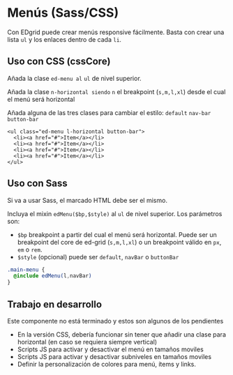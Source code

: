 # Menús (Sass/CSS)
Con EDgrid puede crear menús responsive fácilmente. Basta con crear una lista `ul` y los enlaces dentro de cada `li`.
## Uso con CSS (cssCore)
Añada la clase `ed-menu al` `ul` de nivel superior.

Añada la clase `n-horizontal siendo` `n` el breakpoint (`s,m,l,xl`) desde el cual el menú será horizontal

Añada alguna de las tres clases para cambiar el estilo: `default` `nav-bar` `button-bar`
```markup
<ul class="ed-menu l-horizontal button-bar">
  <li><a href="#">Item</a></li>
  <li><a href="#">Item</a></li>
  <li><a href="#">Item</a></li>
  <li><a href="#">Item</a></li>
</ul>
```

## Uso con Sass
Si va a usar Sass, el marcado HTML debe ser el mismo.

Incluya el mixin `edMenu($bp,$style)` al `ul` de nivel superior. Los parámetros son:

* `$bp` breakpoint a partir del cual el menú será horizontal. Puede ser un breakpoint del core de ed-grid (`s,m,l,xl`) o un breakpoint válido en `px`, `em` o `rem`.
* `$style` (opcional) puede ser `default`, `navBar` o `buttonBar`

```scss
.main-menu {
  @include edMenu(l,navBar)
}
```

## Trabajo en desarrollo
Este componente no está terminado y estos son algunos de los pendientes

* En la versión CSS, debería funcionar sin tener que añadir una clase para horizontal (en caso se requiera siempre vertical)
* Scripts JS para activar y desactivar el menú en tamaños moviles
* Scripts JS para activar y desactivar subniveles en tamaños moviles
* Definir la personalización de colores para menú, ítems y links.
